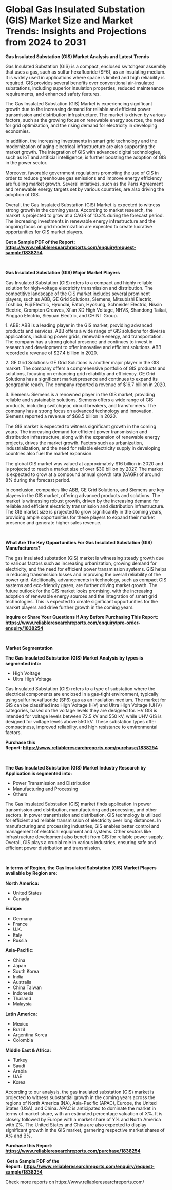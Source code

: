 <p><h1>Global Gas Insulated Substation (GIS) Market Size and Market Trends: Insights and Projections from 2024 to 2031</h1></p><p><strong>Gas Insulated Substation (GIS) Market Analysis and Latest Trends</strong></p>
<p><p>Gas Insulated Substation (GIS) is a compact, enclosed switchgear assembly that uses a gas, such as sulfur hexafluoride (SF6), as an insulating medium. It is widely used in applications where space is limited and high reliability is required. GIS provides several benefits over conventional air-insulated substations, including superior insulation properties, reduced maintenance requirements, and enhanced safety features.</p><p>The Gas Insulated Substation (GIS) Market is experiencing significant growth due to the increasing demand for reliable and efficient power transmission and distribution infrastructure. The market is driven by various factors, such as the growing focus on renewable energy sources, the need for grid optimization, and the rising demand for electricity in developing economies.</p><p>In addition, the increasing investments in smart grid technology and the modernization of aging electrical infrastructure are also supporting the market growth. The integration of GIS with advanced digital technologies, such as IoT and artificial intelligence, is further boosting the adoption of GIS in the power sector.</p><p>Moreover, favorable government regulations promoting the use of GIS in order to reduce greenhouse gas emissions and improve energy efficiency are fueling market growth. Several initiatives, such as the Paris Agreement and renewable energy targets set by various countries, are also driving the adoption of GIS.</p><p>Overall, the Gas Insulated Substation (GIS) Market is expected to witness strong growth in the coming years. According to market research, the market is projected to grow at a CAGR of 10.3% during the forecast period. The increasing investments in renewable energy infrastructure and the ongoing focus on grid modernization are expected to create lucrative opportunities for GIS market players.</p></p>
<p><strong>Get a Sample PDF of the Report:&nbsp; <a href="https://www.reliableresearchreports.com/enquiry/request-sample/1838254">https://www.reliableresearchreports.com/enquiry/request-sample/1838254</a></strong></p>
<p>&nbsp;</p>
<p><strong>Gas Insulated Substation (GIS) Major Market Players</strong></p>
<p><p>Gas Insulated Substation (GIS) refers to a compact and highly reliable solution for high-voltage electricity transmission and distribution. The competitive landscape of the GIS market includes several prominent players, such as ABB, GE Grid Solutions, Siemens, Mitsubishi Electric, Toshiba, Fuji Electric, Hyundai, Eaton, Hyosung, Schneider Electric, Nissin Electric, Crompton Greaves, Xi'an XD High Voltage, NHVS, Shandong Taikai, Pinggao Electric, Sieyuan Electric, and CHINT Group.</p><p>1. ABB: ABB is a leading player in the GIS market, providing advanced products and services. ABB offers a wide range of GIS solutions for diverse applications, including power grids, renewable energy, and transportation. The company has a strong global presence and continues to invest in research and development to offer innovative and efficient solutions. ABB recorded a revenue of $27.4 billion in 2020.</p><p>2. GE Grid Solutions: GE Grid Solutions is another major player in the GIS market. The company offers a comprehensive portfolio of GIS products and solutions, focusing on enhancing grid reliability and efficiency. GE Grid Solutions has a significant market presence and continues to expand its geographic reach. The company reported a revenue of $16.7 billion in 2020.</p><p>3. Siemens: Siemens is a renowned player in the GIS market, providing reliable and sustainable solutions. Siemens offers a wide range of GIS products, including switchgear, circuit breakers, and transformers. The company has a strong focus on advanced technology and innovation. Siemens reported a revenue of $68.5 billion in 2020.</p><p>The GIS market is expected to witness significant growth in the coming years. The increasing demand for efficient power transmission and distribution infrastructure, along with the expansion of renewable energy projects, drives the market growth. Factors such as urbanization, industrialization, and the need for reliable electricity supply in developing countries also fuel the market expansion.</p><p>The global GIS market was valued at approximately $16 billion in 2020 and is projected to reach a market size of over $30 billion by 2027. The market is expected to grow at a compound annual growth rate (CAGR) of around 8% during the forecast period.</p><p>In conclusion, companies like ABB, GE Grid Solutions, and Siemens are key players in the GIS market, offering advanced products and solutions. The market is witnessing robust growth, driven by the increasing demand for reliable and efficient electricity transmission and distribution infrastructure. The GIS market size is projected to grow significantly in the coming years, providing ample opportunities for these players to expand their market presence and generate higher sales revenue.</p></p>
<p>&nbsp;</p>
<p><strong>What Are The Key Opportunities For Gas Insulated Substation (GIS) Manufacturers?</strong></p>
<p><p>The gas insulated substation (GIS) market is witnessing steady growth due to various factors such as increasing urbanization, growing demand for electricity, and the need for efficient power transmission systems. GIS helps in reducing transmission losses and improving the overall reliability of the power grid. Additionally, advancements in technology, such as compact GIS systems and eco-friendly gases, are further driving market growth. The future outlook for the GIS market looks promising, with the increasing adoption of renewable energy sources and the integration of smart grid technologies. This is expected to create significant opportunities for the market players and drive further growth in the coming years.</p></p>
<p><strong>Inquire or Share Your Questions If Any Before Purchasing This Report: <a href="https://www.reliableresearchreports.com/enquiry/pre-order-enquiry/1838254">https://www.reliableresearchreports.com/enquiry/pre-order-enquiry/1838254</a></strong></p>
<p>&nbsp;</p>
<p><strong>Market Segmentation</strong></p>
<p><strong>The Gas Insulated Substation (GIS) Market Analysis by types is segmented into:</strong></p>
<p><ul><li>High Voltage</li><li>Ultra High Voltage</li></ul></p>
<p><p>Gas Insulated Substation (GIS) refers to a type of substation where the electrical components are enclosed in a gas-tight environment, typically using sulfur hexafluoride (SF6) gas as an insulation medium. The market for GIS can be classified into High Voltage (HV) and Ultra High Voltage (UHV) categories, based on the voltage levels they are designed for. HV GIS is intended for voltage levels between 72.5 kV and 550 kV, while UHV GIS is designed for voltage levels above 550 kV. These substation types offer compactness, improved reliability, and high resistance to environmental factors.</p></p>
<p><strong>Purchase this Report:&nbsp;<a href="https://www.reliableresearchreports.com/purchase/1838254">https://www.reliableresearchreports.com/purchase/1838254</a></strong></p>
<p>&nbsp;</p>
<p><strong>The Gas Insulated Substation (GIS) Market Industry Research by Application is segmented into:</strong></p>
<p><ul><li>Power Transmission and Distribution</li><li>Manufacturing and Processing</li><li>Others</li></ul></p>
<p><p>The Gas Insulated Substation (GIS) market finds application in power transmission and distribution, manufacturing and processing, and other sectors. In power transmission and distribution, GIS technology is utilized for efficient and reliable transmission of electricity over long distances. In manufacturing and processing industries, GIS enables better control and management of electrical equipment and systems. Other sectors like infrastructure development also benefit from GIS for reliable power supply. Overall, GIS plays a crucial role in various industries, ensuring safe and efficient power distribution and transmission.</p></p>
<p>&nbsp;</p>
<p><strong>In terms of Region, the Gas Insulated Substation (GIS) Market Players available by Region are:</strong></p>
<p>
    <p> <strong> North America: </strong>
        <ul>
            <li>United States</li>
            <li>Canada</li>
        </ul>
        </p> 
    <p> <strong> Europe: </strong>
        <ul>
            <li>Germany</li>
            <li>France</li>
            <li>U.K.</li>
            <li>Italy</li>
            <li>Russia</li>
        </ul>
        </p> 
    <p> <strong> Asia-Pacific: </strong>
        <ul>
            <li>China</li>
            <li>Japan</li>
            <li>South Korea</li>
            <li>India</li>
            <li>Australia</li>
            <li>China Taiwan</li>
            <li>Indonesia</li>
            <li>Thailand</li>
            <li>Malaysia</li>
        </ul>
        </p> 
    <p> <strong> Latin America: </strong>
        <ul>
            <li>Mexico</li>
            <li>Brazil</li>
            <li>Argentina Korea</li>
            <li>Colombia</li>
        </ul>
        </p> 
    <p> <strong> Middle East & Africa: </strong>
        <ul>
            <li>Turkey</li>
            <li>Saudi</li>
            <li>Arabia</li>
            <li>UAE</li>
            <li>Korea</li>
        </ul>
    </p>
    </p>
<p><p>According to our analysis, the gas insulated substation (GIS) market is projected to witness substantial growth in the coming years across the regions of North America (NA), Asia-Pacific (APAC), Europe, the United States (USA), and China. APAC is anticipated to dominate the market in terms of market share, with an estimated percentage valuation of X%. It is closely followed by Europe with a market share of Y% and North America with Z%. The United States and China are also expected to display significant growth in the GIS market, garnering respective market shares of A% and B%.</p></p>
<p><strong>Purchase this Report: <a href="https://www.reliableresearchreports.com/purchase/1838254">https://www.reliableresearchreports.com/purchase/1838254</a></strong></p>
<p>&nbsp;<strong>Get a Sample PDF of the Report:&nbsp;&nbsp;<a href="https://www.reliableresearchreports.com/enquiry/request-sample/1838254">https://www.reliableresearchreports.com/enquiry/request-sample/1838254</a></strong></p>
<p><strong></strong></p>
<p>Check more reports on https://www.reliableresearchreports.com/</p>